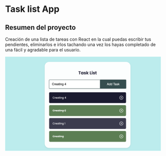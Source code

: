 # Task list App

## Resumen del proyecto

Creación de una lista de tareas con React en la cual puedas escribir tus pendientes, eliminarlos e irlos tachando una vez los hayas completado de una fácil y agradable para el usuario.

<img src= "./src/images/taskList.png" >
